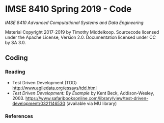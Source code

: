 # IMSE 8410 Spring 2019 - Code

*IMSE 8410 Advanced Computational Systems and Data Engineering*

Material Copyright 2017-2019 by Timothy Middelkoop.  Sourcecode
licensed under the Apache License, Version 2.0. Documentation licensed
under CC by SA 3.0.

## Coding

### Reading
 * Test Driven Development (TDD) http://www.agiledata.org/essays/tdd.html
 * *Test Driven Development: By Example* by Kent Beck, Addison-Wesley, 2003. https://www.safaribooksonline.com/library/view/test-driven-development/0321146530 (available via MU library)

### References

